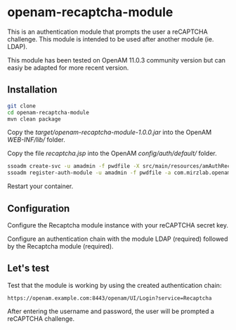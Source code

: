 # openam-recaptcha-module

This is an authentication module that prompts the user a reCAPTCHA challenge. This module is intended to be used after
another module (ie. LDAP).

This module has been tested on OpenAM 11.0.3 community version but can easiy be adapted for more recent version.

## Installation

```bash
git clone
cd openam-recaptcha-module
mvn clean package
```

Copy the *target/openam-recaptcha-module-1.0.0.jar* into the OpenAM *WEB-INF/lib/* folder.

Copy the file *recaptcha.jsp* into the OpenAM *config/auth/default/* folder.

```bash
ssoadm create-svc -u amadmin -f pwdfile -X src/main/resources/amAuthRecaptchaModule.xml
ssoadm register-auth-module -u amadmin -f pwdfile -a com.mirzlab.openam.RecaptchaModule
```

Restart your container.

## Configuration

Configure the Recaptcha module instance with your reCAPTCHA secret key.

Configure an authentication chain with the module LDAP (required) followed by the Recaptcha module (required).

## Let's test

Test that the module is working by using the created authentication chain:

```
https://openam.example.com:8443/openam/UI/Login?service=Recaptcha
```

After entering the username and password, the user will be prompted a reCAPTCHA challenge.

